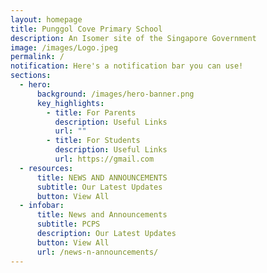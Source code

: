 ```yaml
---
layout: homepage
title: Punggol Cove Primary School
description: An Isomer site of the Singapore Government
image: /images/Logo.jpeg
permalink: /
notification: Here's a notification bar you can use!
sections:
  - hero:
      background: /images/hero-banner.png
      key_highlights:
        - title: For Parents
          description: Useful Links
          url: ""
        - title: For Students
          description: Useful Links
          url: https://gmail.com
  - resources:
      title: NEWS AND ANNOUNCEMENTS
      subtitle: Our Latest Updates
      button: View All
  - infobar:
      title: News and Announcements
      subtitle: PCPS
      description: Our Latest Updates
      button: View All
      url: /news-n-announcements/
---
```

